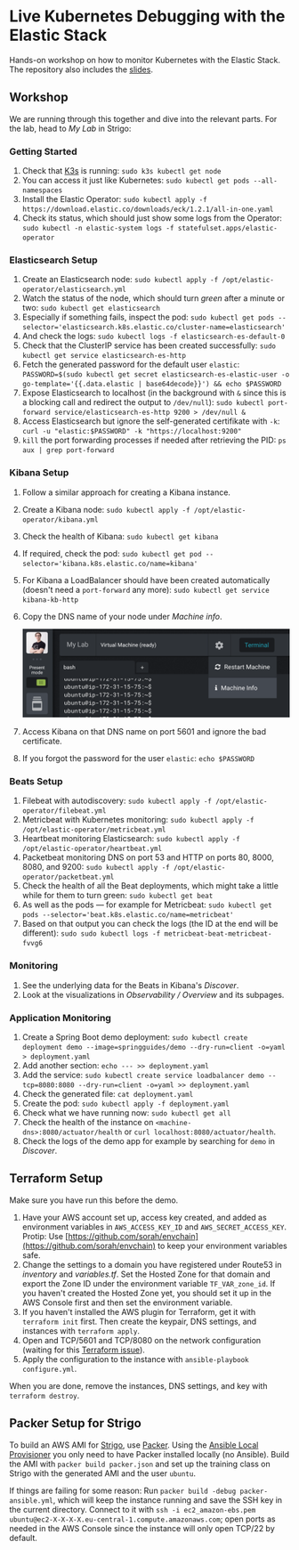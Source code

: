 # Live Kubernetes Debugging with the Elastic Stack

Hands-on workshop on how to monitor Kubernetes with the Elastic Stack. The repository also includes the [slides](https://github.com/xeraa/).



## Workshop

We are running through this together and dive into the relevant parts. For the lab, head to *My Lab* in Strigo:


### Getting Started

1. Check that [K3s](https://k3s.io) is running: `sudo k3s kubectl get node`
1. You can access it just like Kubernetes: `sudo kubectl get pods --all-namespaces`
1. Install the Elastic Operator: `sudo kubectl apply -f https://download.elastic.co/downloads/eck/1.2.1/all-in-one.yaml`
1. Check its status, which should just show some logs from the Operator: `sudo kubectl -n elastic-system logs -f statefulset.apps/elastic-operator`


### Elasticsearch Setup

1. Create an Elasticsearch node: `sudo kubectl apply -f /opt/elastic-operator/elasticsearch.yml`
1. Watch the status of the node, which should turn *green* after a minute or two: `sudo kubectl get elasticsearch`
1. Especially if something fails, inspect the pod: `sudo kubectl get pods --selector='elasticsearch.k8s.elastic.co/cluster-name=elasticsearch'`
1. And check the logs: `sudo kubectl logs -f elasticsearch-es-default-0`
1. Check that the ClusterIP service has been created successfully: `sudo kubectl get service elasticsearch-es-http`
1. Fetch the generated password for the default user `elastic`: `PASSWORD=$(sudo kubectl get secret elasticsearch-es-elastic-user -o go-template='{{.data.elastic | base64decode}}') && echo $PASSWORD`
1. Expose Elasticsearch to localhost (in the background with `&` since this is a blocking call and redirect the output to `/dev/null`): `sudo kubectl port-forward service/elasticsearch-es-http 9200 > /dev/null &`
1. Access Elasticsearch but ignore the self-generated certifikate with `-k`: `curl -u "elastic:$PASSWORD" -k "https://localhost:9200"`
1. `kill` the port forwarding processes if needed after retrieving the PID: `ps aux | grep port-forward`


### Kibana Setup

1. Follow a similar approach for creating a Kibana instance.
1. Create a Kibana node: `sudo kubectl apply -f /opt/elastic-operator/kibana.yml`
1. Check the health of Kibana: `sudo kubectl get kibana`
1. If required, check the pod: `sudo kubectl get pod --selector='kibana.k8s.elastic.co/name=kibana'`
1. For Kibana a LoadBalancer should have been created automatically (doesn't need a `port-forward` any more): `sudo kubectl get service kibana-kb-http`
1. Copy the DNS name of your node under *Machine info*.

    ![](img/machine-info.png)

1. Access Kibana on that DNS name on port 5601 and ignore the bad certificate.
1. If you forgot the password for the user `elastic`: `echo $PASSWORD`


### Beats Setup

1. Filebeat with autodiscovery: `sudo kubectl apply -f /opt/elastic-operator/filebeat.yml`
1. Metricbeat with Kubernetes monitoring: `sudo kubectl apply -f /opt/elastic-operator/metricbeat.yml`
1. Heartbeat monitoring Elasticsearch: `sudo kubectl apply -f /opt/elastic-operator/heartbeat.yml`
1. Packetbeat monitoring DNS on port 53 and HTTP on ports 80, 8000, 8080, and 9200: `sudo kubectl apply -f /opt/elastic-operator/packetbeat.yml`
1. Check the health of all the Beat deployments, which might take a little while for them to turn green: `sudo kubectl get beat`
1. As well as the pods — for example for Metricbeat: `sudo kubectl get pods --selector='beat.k8s.elastic.co/name=metricbeat'`
1. Based on that output you can check the logs (the ID at the end will be different): `sudo sudo kubectl logs -f metricbeat-beat-metricbeat-fvvg6`


### Monitoring

1. See the underlying data for the Beats in Kibana's *Discover*.
1. Look at the visualizations in *Observability / Overview* and its subpages.


### Application Monitoring

1. Create a Spring Boot demo deployment: `sudo kubectl create deployment demo --image=springguides/demo --dry-run=client -o=yaml > deployment.yaml`
1. Add another section: `echo --- >> deployment.yaml`
1. Add the service: `sudo kubectl create service loadbalancer demo --tcp=8080:8080 --dry-run=client -o=yaml >> deployment.yaml`
1. Check the generated file: `cat deployment.yaml`
1. Create the pod: `sudo kubectl apply -f deployment.yaml`
1. Check what we have running now: `sudo kubectl get all`
1. Check the health of the instance on `<machine-dns>:8080/actuator/health` or `curl localhost:8080/actuator/health`.
1. Check the logs of the demo app for example by searching for `demo` in *Discover*.


## Terraform Setup

Make sure you have run this before the demo.

1. Have your AWS account set up, access key created, and added as environment variables in `AWS_ACCESS_KEY_ID` and `AWS_SECRET_ACCESS_KEY`. Protip: Use [https://github.com/sorah/envchain](https://github.com/sorah/envchain) to keep your environment variables safe.
1. Change the settings to a domain you have registered under Route53 in *inventory* and *variables.tf*. Set the Hosted Zone for that domain and export the Zone ID under the environment variable `TF_VAR_zone_id`. If you haven't created the Hosted Zone yet, you should set it up in the AWS Console first and then set the environment variable.
1. If you haven't installed the AWS plugin for Terraform, get it with `terraform init` first. Then create the keypair, DNS settings, and instances with `terraform apply`.
1. Open and TCP/5601 and TCP/8080 on the network configuration (waiting for this [Terraform issue](https://github.com/terraform-providers/terraform-provider-aws/issues/700)).
1. Apply the configuration to the instance with `ansible-playbook configure.yml`.

When you are done, remove the instances, DNS settings, and key with `terraform destroy`.


## Packer Setup for Strigo

To build an AWS AMI for [Strigo](https://strigo.io), use [Packer](https://packer.io). Using the [Ansible Local Provisioner](https://packer.io/docs/provisioners/ansible-local.html) you only need to have Packer installed locally (no Ansible). Build the AMI with `packer build packer.json` and set up the training class on Strigo with the generated AMI and the user `ubuntu`.

If things are failing for some reason: Run `packer build -debug packer-ansible.yml`, which will keep the instance running and save the SSH key in the current directory. Connect to it with `ssh -i ec2_amazon-ebs.pem ubuntu@ec2-X-X-X-X.eu-central-1.compute.amazonaws.com`; open ports as needed in the AWS Console since the instance will only open TCP/22 by default.
